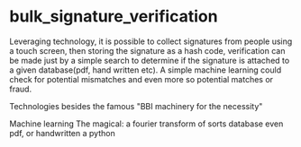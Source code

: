 # bulk_signature_verification
Leveraging technology, it is possible to collect signatures from people using a touch screen, then storing the signature as a hash code, verification can be made just by a simple search to determine if the signature is attached to a given database(pdf, hand written etc). A simple machine learning could check for potential mismatches and even more so potential matches or fraud.

Technologies besides the famous "BBI machinery for the necessity"

Machine learning
The magical:  a fourier transform of sorts 
database even pdf, or handwritten
a python
